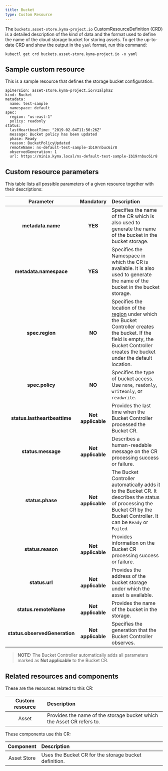 ```yaml
---
title: Bucket
type: Custom Resource
---
```


The `buckets.asset-store.kyma-project.io` CustomResourceDefinition (CRD) is a detailed description of the kind of data and the format used to define the name of the cloud storage bucket for storing assets. To get the up-to-date CRD and show the output in the `yaml` format, run this command:

```
kubectl get crd buckets.asset-store.kyma-project.io -o yaml
```

## Sample custom resource

This is a sample resource that defines the storage bucket configuration.

```
apiVersion: asset-store.kyma-project.io/v1alpha2
kind: Bucket
metadata:
  name: test-sample
  namespace: default
spec:
  region: "us-east-1"
  policy: readonly
status:
  lastHeartbeatTime: "2019-02-04T11:50:26Z"
  message: Bucket policy has been updated
  phase: Ready
  reason: BucketPolicyUpdated
  remoteName: ns-default-test-sample-1b19rnbuc6ir8
  observedGeneration: 1
  url: https://minio.kyma.local/ns-default-test-sample-1b19rnbuc6ir8
```

## Custom resource parameters

This table lists all possible parameters of a given resource together with their descriptions:


| Parameter   |      Mandatory      |  Description |
|:----------:|:-------------:|:------|
| **metadata.name** |    **YES**   | Specifies the name of the CR which is also used to generate the name of the bucket in the bucket storage. |
| **metadata.namespace** |    **YES**   | Specifies the Namespace in which the CR is available. It is also used to generate the name of the bucket in the bucket storage. |
| **spec.region** |    **NO**   | Specifies the location of the [region](https://github.com/kyma-project/kyma/blob/master/components/assetstore-controller-manager/config/crds/assetstore_v1alpha2_bucket.yaml#L48) under which the Bucket Controller creates the bucket. If the field is empty, the Bucket Controller creates the bucket under the default location. |
| **spec.policy** | **NO** | Specifies the type of bucket access. Use `none`, `readonly`, `writeonly`, or `readwrite`. |
| **status.lastheartbeattime** |    **Not applicable**    | Provides the last time when the Bucket Controller processed the Bucket CR. |
| **status.message** |    **Not applicable**    | Describes a human-readable message on the CR processing success or failure. |
| **status.phase** |    **Not applicable**    | The Bucket Controller automatically adds it to the Bucket CR. It describes the status of processing the Bucket CR by the Bucket Controller. It can be `Ready` or `Failed`. |
| **status.reason** |    **Not applicable**    | Provides information on the Bucket CR processing success or failure. |
| **status.url** |    **Not applicable**   | Provides the address of the bucket storage under which the asset is available. |
| **status.remoteName** |    **Not applicable**   | Provides the name of the bucket in the storage. |
| **status.observedGeneration** |    **Not applicable**   | Specifies the generation that the Bucket Controller observes. |

> **NOTE:** The Bucket Controller automatically adds all parameters marked as **Not applicable** to the Bucket CR.

## Related resources and components

These are the resources related to this CR:

| Custom resource |   Description |
|:----------:|:------|
| Asset |  Provides the name of the storage bucket which the Asset CR refers to. |

These components use this CR:

| Component   |   Description |
|:----------:|:------|
| Asset Store |  Uses the Bucket CR for the storage bucket definition. |
